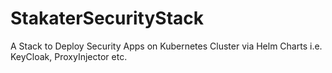 # StakaterSecurityStack
A Stack to Deploy Security Apps on Kubernetes Cluster via Helm Charts i.e. KeyCloak, ProxyInjector etc.
